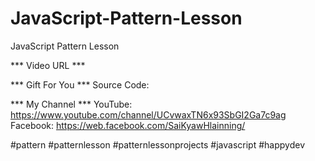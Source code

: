 # JavaScript-Pattern-Lesson
JavaScript Pattern Lesson

*** Video URL ***


*** Gift For You ***
Source Code: 

*** My Channel ***
YouTube: https://www.youtube.com/channel/UCvwaxTN6x93SbGI2Ga7c9ag
Facebook: https://web.facebook.com/SaiKyawHlainning/

#pattern
#patternlesson
#patternlessonprojects
#javascript
#happydev
